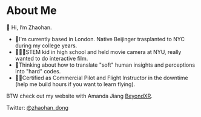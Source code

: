 <!---
zhaohan-dong/zhaohan-dong is a ✨ special ✨ repository because its `README.md` (this file) appears on your GitHub profile.
You can click the Preview link to take a look at your changes.
--->
# About Me
👋 Hi, I’m Zhaohan.

<ul>
  <li>📍I'm currently based in London. Native Beijinger trasplanted to NYC during my college years.</li>
  <li>🎥👨‍🔬STEM kid in high school and held movie camera at NYU, really wanted to do interactive film.</li>
  <li>🤔Thinking about how to translate "soft" human insights and perceptions into "hard" codes.</li>
  <li>👨‍✈️Certified as Commercial Pilot and Flight Instructor in the downtime (help me build hours if you want to learn flying).</li>
</ul>

BTW check out my website with Amanda Jiang [BeyondXR](https://beyondxr.business/).

Twitter: [@zhaohan_dong](https://twitter.com/zhaohan_dong)

